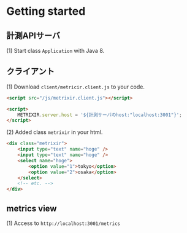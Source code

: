 # Getting started
## 計測APIサーバ
(1) Start class `Application` with Java 8.

## クライアント
(1) Download `client/metricir.client.js` to your code.

```html
<script src="/js/metrixir.client.js"></script>

<script>
    METRIXIR.server.host = '${計測サーバのhost:"localhost:3001"}';
</script>
```
(2) Added class `metrixir` in your html.

```html
<div class="metrixir">
    <input type="text" name="hoge" />
    <input type="text" name="hoge" />
    <select name="hoge">
        <option value="1">tokyo</option>
        <option value="2">osaka</option>
    </select>
    <!-- etc. -->
</div>
```

## metrics view
(1) Access to `http://localhost:3001/metrics`
